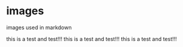 # images
images used in markdown

this is a test and test!!!
this is a test and test!!!
this is a test and test!!!
